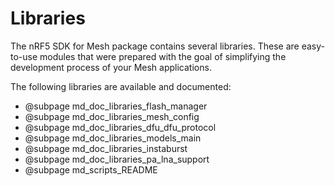 # Libraries

The nRF5 SDK for Mesh package contains several libraries. These are easy-to-use modules that were prepared with
the goal of simplifying the development process of your Mesh applications. 

The following libraries are available and documented:

 * @subpage md_doc_libraries_flash_manager
 * @subpage md_doc_libraries_mesh_config
 * @subpage md_doc_libraries_dfu_dfu_protocol
 * @subpage md_doc_libraries_models_main
 * @subpage md_doc_libraries_instaburst
 * @subpage md_doc_libraries_pa_lna_support
 * @subpage md_scripts_README
